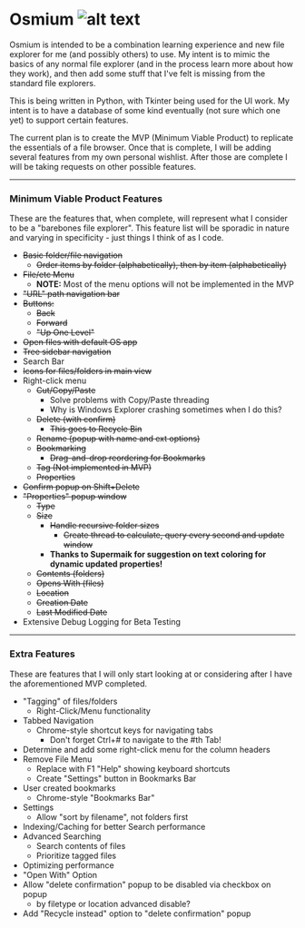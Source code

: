 # Osmium ![alt text](https://github.com/bussierem/Osmium/blob/master/icons/osmium.ico "Osmium Logo")

Osmium is intended to be a combination learning experience and new file explorer for me (and possibly others) to use.  My intent is to mimic the basics of any normal file explorer (and in the process learn more about how they work), and then add some stuff that I've felt is missing from the standard file explorers.

This is being written in Python, with Tkinter being used for the UI work.  My intent is to have a database of some kind eventually (not sure which one yet) to support certain features.

The current plan is to create the MVP (Minimum Viable Product) to replicate the essentials of a file browser.  Once that is complete, I will be adding several features from my own personal wishlist.  After those are complete I will be taking requests on other possible features.

---

### Minimum Viable Product Features
These are the features that, when complete, will represent what I consider to be a "barebones file explorer".  This feature list will be sporadic in nature and varying in specificity - just things I think of as I code.
  - ~~Basic folder/file navigation~~
    - ~~Order items by folder (alphabetically), then by item (alphabetically)~~
  - ~~File/etc Menu~~
    - **NOTE:** Most of the menu options will not be implemented in the MVP
  - ~~"URL" path navigation bar~~
  - ~~Buttons:~~
    - ~~Back~~
    - ~~Forward~~
    - ~~"Up One Level"~~
  - ~~Open files with default OS app~~
  - ~~Tree sidebar navigation~~
  - Search Bar
  - ~~Icons for files/folders in main view~~
  - Right-click menu
    - ~~Cut/Copy/Paste~~
        - Solve problems with Copy/Paste threading
        - Why is Windows Explorer crashing sometimes when I do this?
    - ~~Delete (with confirm)~~
        - ~~This goes to Recycle Bin~~
    - ~~Rename (popup with name and ext options)~~
    - ~~Bookmarking~~
        - ~~Drag-and-drop reordering for Bookmarks~~
    - ~~Tag (Not implemented in MVP)~~
    - ~~Properties~~
  - ~~Confirm popup on Shift+Delete~~
  - ~~"Properties" popup window~~
    - ~~Type~~
    - ~~Size~~
        - ~~Handle recursive folder sizes~~
            - ~~Create thread to calculate, query every second and update window~~
        - **Thanks to Supermaik for suggestion on text coloring for dynamic updated properties!**
    - ~~Contents (folders)~~
    - ~~Opens With (files)~~
    - ~~Location~~
    - ~~Creation Date~~
    - ~~Last Modified Date~~
  - Extensive Debug Logging for Beta Testing

---

### Extra Features
These are features that I will only start looking at or considering after I have the aforementioned MVP completed.
  - "Tagging" of files/folders
    - Right-Click/Menu functionality
  - Tabbed Navigation
    - Chrome-style shortcut keys for navigating tabs
        - Don't forget Ctrl+# to navigate to the #th Tab!
  - Determine and add some right-click menu for the column headers
  - Remove File Menu
    - Replace with F1 "Help" showing keyboard shortcuts
    - Create "Settings" button in Bookmarks Bar
  - User created bookmarks
    - Chrome-style "Bookmarks Bar"
  - Settings
    - Allow "sort by filename", not folders first
  - Indexing/Caching for better Search performance
  - Advanced Searching
    - Search contents of files
    - Prioritize tagged files
  - Optimizing performance
  - "Open With" Option
  - Allow "delete confirmation" popup to be disabled via checkbox on popup
    - by filetype or location advanced disable?
  - Add "Recycle instead" option to "delete confirmation" popup
